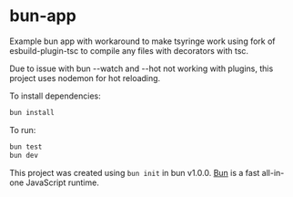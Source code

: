 # bun-app

Example bun app with workaround to make tsyringe work using fork of esbuild-plugin-tsc to compile any files with decorators with tsc.

Due to issue with bun --watch and --hot not working with plugins, this project uses nodemon for hot reloading.

To install dependencies:

```bash
bun install
```

To run:

```bash
bun test
bun dev
```

This project was created using `bun init` in bun v1.0.0. [Bun](https://bun.sh) is a fast all-in-one JavaScript runtime.
